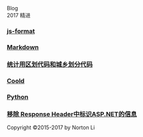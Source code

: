<head>
<title>Blog - Norton.Li</title>
<link href="assets/css/page.css" rel="stylesheet" />
<link rel="shortcut icon" href="favicon.ico">
</head>
<div class="item-header">Blog
<div class="sub-title">2017 精进</div>
</div>

> 

### [js-format](./js-format)

### [Markdown](./markdown)

### [统计用区划代码和城乡划分代码](https://wenku.baidu.com/view/53c04ad56037ee06eff9aef8941ea76e58fa4ab3)

### [Coold](http://www.coolde.cn)

### [Python]()

### [移除 Response Header中标识ASP.NET的信息](./remove-response-header)

<div class="footer">
    <p>Copyright ©2015-2017 by Norton Li</p>
</div>
